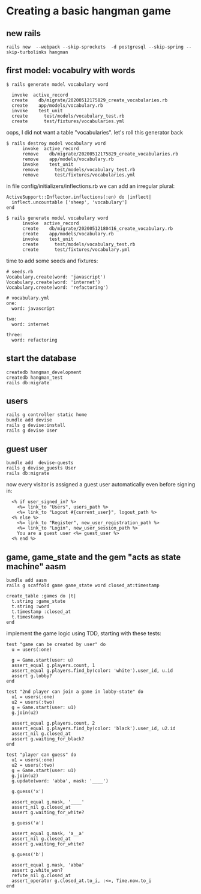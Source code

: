 # Creating a basic hangman game


## new rails

    rails new  --webpack --skip-sprockets  -d postgresql --skip-spring --skip-turbolinks hangman

## first model: vocabulry with words


    $ rails generate model vocabulary word

      invoke  active_record
      create    db/migrate/20200512175829_create_vocabularies.rb
      create    app/models/vocabulary.rb
      invoke    test_unit
      create      test/models/vocabulary_test.rb
      create      test/fixtures/vocabularies.yml    


oops, I did not want a table "vocabularies".  let's roll this generator back


    $ rails destroy model vocabulary word
          invoke  active_record
          remove    db/migrate/20200512175829_create_vocabularies.rb
          remove    app/models/vocabulary.rb
          invoke    test_unit
          remove      test/models/vocabulary_test.rb
          remove      test/fixtures/vocabularies.yml


in file config/initializers/inflections.rb we can add an irregular plural:

    ActiveSupport::Inflector.inflections(:en) do |inflect|
      inflect.uncountable ['sheep', 'vocabulary']
    end

    $ rails generate model vocabulary word
          invoke  active_record
          create    db/migrate/20200512180416_create_vocabulary.rb
          create    app/models/vocabulary.rb
          invoke    test_unit
          create      test/models/vocabulary_test.rb
          create      test/fixtures/vocabulary.yml  

time to add some seeds and fixtures:

    # seeds.rb
    Vocabulary.create(word: 'javascript')
    Vocabulary.create(word: 'internet')
    Vocabulary.create(word: 'refactoring')

    # vocabulary.yml
    one:
      word: javascript

    two:
      word: internet

    three:
      word: refactoring


## start the database


    createdb hangman_development
    createdb hangman_test
    rails db:migrate


## users

    rails g controller static home
    bundle add devise
    rails g devise:install
    rails g devise User

## guest user

    bundle add  devise-guests
    rails g devise_guests User
    rails db:migrate

now every visitor is assigned a guest user automatically
even before signing in:

      <% if user_signed_in? %>
        <%= link_to "Users", users_path %>
        <%= link_to "Logout #{current_user}", logout_path %>
      <% else %>
        <%= link_to "Register", new_user_registration_path %>
        <%= link_to "Login", new_user_session_path %>
        You are a guest user <%= guest_user %>
      <% end %>


## game, game_state and the gem "acts as state machine" aasm

    bundle add aasm
    rails g scaffold game game_state word closed_at:timestamp

    create_table :games do |t|
      t.string :game_state
      t.string :word
      t.timestamp :closed_at
      t.timestamps
    end    

implement the game logic using TDD, starting with these tests:

    test "game can be created by user" do
      u = users(:one)

      g = Game.start(user: u)
      assert_equal g.players.count, 1
      assert_equal g.players.find_by(color: 'white').user_id, u.id
      assert g.lobby?
    end

    test "2nd player can join a game in lobby-state" do
      u1 = users(:one)
      u2 = users(:two)
      g = Game.start(user: u1)
      g.join(u2)

      assert_equal g.players.count, 2
      assert_equal g.players.find_by(color: 'black').user_id, u2.id
      assert_nil g.closed_at
      assert g.waiting_for_black?
    end

    test "player can guess" do
      u1 = users(:one)
      u2 = users(:two)
      g = Game.start(user: u1)
      g.join(u2)
      g.update(word: 'abba', mask: '____')

      g.guess('x')

      assert_equal g.mask, '____'
      assert_nil g.closed_at
      assert g.waiting_for_white?

      g.guess('a')

      assert_equal g.mask, 'a__a'
      assert_nil g.closed_at
      assert g.waiting_for_white?

      g.guess('b')

      assert_equal g.mask, 'abba'
      assert g.white_won?
      refute_nil g.closed_at
      assert_operator g.closed_at.to_i, :<=, Time.now.to_i
    end  



